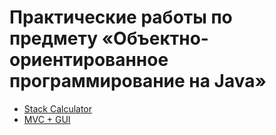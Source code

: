 # Практические работы по предмету «Объектно-ориентированное программирование на Java»

* [Stack Calculator](Stack-Calculator)
* [MVC + GUI](Chess)
